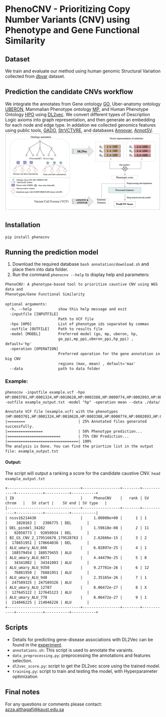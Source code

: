# PhenoCNV - Prioritizing Copy Number Variants (CNV) using Phenotype and Gene Functional Similarity
                                                                  
## Dataset
We train and evaluate our method using human genomic Structural Variation collected from [dbvar](https://ftp.ncbi.nlm.nih.gov/pub/dbVar/data/Homo_sapiens/by_assembly/GRCh38/vcf/) dataset.

## Prediction the candidate CNVs workflow
We integrate the annotates from Gene ontology [GO](http://geneontology.org/docs/download-go-annotations/), Uber-anatomy ontology
 [UBERON](https://www.ebi.ac.uk/ols/ontologies/uberon), Mammalian Phenotype ontology [MP](http://www.informatics.jax.org/vocab/mp_ontology), and Human Phenotype Ontology [HPO](https://hpo.jax.org/app/download/annotation) using [DL2vec](https://github.com/bio-ontology-research-group/DL2Vec). We convert different types of Description Logic axioms into graph representation, and then generate an embedding for each node and edge type.
In addation we collected genomics features using public tools, [GADO](https://www.nature.com/articles/s41467-019-10649-4/), [StrVCTVRE](https://github.com/andrewSharo/StrVCTVRE), and databases [Annovar](https://annovar.openbioinformatics.org/), [AnnotSV](https://lbgi.fr/AnnotSV/annotations). 
![workflow](images/workflow.png)

## Installation 
```
pip install phenocnv
```

## Running the prediction model
1. Download the required database `bash annotation/download.sh` and place them into data folder. 
2. Run the command `phenocnv --help` to display help and parameters:
```
PhenoCNV: A phenotype-based tool to prioritize caustive CNV using WGS data and
Phenotype/Gene Functional Similarity

optional arguments:
  -h, --help            show this help message and exit
  -inputfile [INPUTFILE]
                        Path to VCF file
  -hpo [HPO]            List of phenotype ids separated by commas
  -outfile [OUTFILE]    Path to results file
  -model [MODEL]        Preferred model (go, mp, uberon, hp,
                        go_ppi,mp_ppi,uberon_ppi,hp_ppi) , default='hp'
  -operation [OPERATION]
                        Preferred operation for the gene annotation in big CNV
                        regions (max, mean) , default='max'
  --data                path to data folder
```

### Example:
    phenocnv -inputfile example.vcf -hpo HP:0003701,HP:0001324,HP:0010628,HP:0003388,HP:0000774,HP:0002093,HP:0000508,HP:0000218,HP:0000007  -outfile example_output.txt -model "hp" -operation mean --data ./data/

 ```   
 Annotate VCF file (example.vcf) with the phenotypes (HP:0003701,HP:0001324,HP:0010628,HP:0003388,HP:0000774,HP:0002093,HP:0000508,HP:0000218,HP:0000007)...
 |========                        | 25% Annotated files generated successfully.
 |================                | 50% Phenotype prediction...
 |========================        | 75% CNV Prediction...
 |================================| 100%
The analysis is Done. You can find the priortize list in the output file: example_output.txt 
```
#### Output:
The script will output a ranking a score for the candidate caustive CNV. 
``head example_output.txt``
```
+---------------------------------+-----------------+--------+------------+------------+-----------+-----------+
| ID                              |     PhenoCNV    |   rank | SV chrom   |   SV start |    SV end | SV type   |
|---------------------------------+-----------------+--------+------------+------------+-----------+-----------|
| nssv16214430                    |     1.00000e+00 |      1 | 1          |    1020163 |   2306775 | DEL       |
| DEL_pindel_34282                |     1.59618e-08 |      2 | 11         |   92050773 |  92050934 | DEL       |
| BI_GS_CNV_2_179516678_179528763 |     2.62666e-15 |      3 | 2          |  178651951 | 178664036 | DEL       |
| ALU_umary_ALU_666               |     6.02897e-25 |      4 | 1          |  188579454 | 188579455 | ALU       |
| ALU_umary_ALU_6671              |     4.44479e-25 |      5 | 8          |   34341082 |  34341083 | ALU       |
| ALU_umary_ALU_9350              |     9.27781e-26 |      6 | 12         |   76881950 |  76881951 | ALU       |
| ALU_umary_ALU_948               |     2.35165e-26 |      7 | 1          |  247589325 | 247589326 | ALU       |
| ALU_umary_ALU_12787             |     8.06472e-27 |      8 | X          |  127645122 | 127645123 | ALU       |
| ALU_umary_ALU_778               |     8.06472e-27 |      9 | 1          |  214046225 | 214046226 | ALU       |
+---------------------------------+-----------------+--------+------------+------------+-----------+-----------+

```

## Scripts
- Details for predicting gene-disease associations with DL2Vec can be found in the [experiment](https://github.com/bio-ontology-research-group/DL2Vec/tree/master/Experiment).
- ``annotations.sh``: This script is used to annotate the varaints.
- ``data_preprocessing.py``: preprocessing the annotations and features selection. 
- ``dl2vec_score.py``: script to get the DL2vec score using the trained model.
- ``training.py``: script to train and testing the model, with Hyperparameter optimization

## Final notes
For any questions or comments please contact: azza.althagafi@kaust.edu.sa

